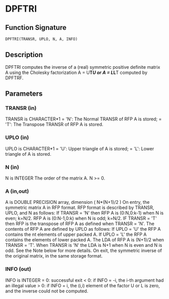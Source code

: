 # DPFTRI

## Function Signature

```fortran
DPFTRI(TRANSR, UPLO, N, A, INFO)
```

## Description


 DPFTRI computes the inverse of a (real) symmetric positive definite
 matrix A using the Cholesky factorization A = U**T*U or A = L*L**T
 computed by DPFTRF.

## Parameters

### TRANSR (in)

TRANSR is CHARACTER*1 = 'N': The Normal TRANSR of RFP A is stored; = 'T': The Transpose TRANSR of RFP A is stored.

### UPLO (in)

UPLO is CHARACTER*1 = 'U': Upper triangle of A is stored; = 'L': Lower triangle of A is stored.

### N (in)

N is INTEGER The order of the matrix A. N >= 0.

### A (in,out)

A is DOUBLE PRECISION array, dimension ( N*(N+1)/2 ) On entry, the symmetric matrix A in RFP format. RFP format is described by TRANSR, UPLO, and N as follows: If TRANSR = 'N' then RFP A is (0:N,0:k-1) when N is even; k=N/2. RFP A is (0:N-1,0:k) when N is odd; k=N/2. IF TRANSR = 'T' then RFP is the transpose of RFP A as defined when TRANSR = 'N'. The contents of RFP A are defined by UPLO as follows: If UPLO = 'U' the RFP A contains the nt elements of upper packed A. If UPLO = 'L' the RFP A contains the elements of lower packed A. The LDA of RFP A is (N+1)/2 when TRANSR = 'T'. When TRANSR is 'N' the LDA is N+1 when N is even and N is odd. See the Note below for more details. On exit, the symmetric inverse of the original matrix, in the same storage format.

### INFO (out)

INFO is INTEGER = 0: successful exit < 0: if INFO = -i, the i-th argument had an illegal value > 0: if INFO = i, the (i,i) element of the factor U or L is zero, and the inverse could not be computed.

